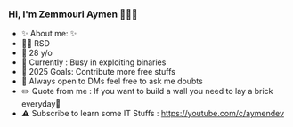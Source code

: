 ### Hi, I'm Zemmouri Aymen 🙋🏻‍♂️

- ✨ About me: ✨
- 👨‍🎓 RSD
- 👦 28 y/o
- 🏃 Currently : Busy in exploiting binaries
- 🥅 2025 Goals: Contribute more free stuffs
- 💬 Always open to DMs feel free to ask me doubts
- ✏️ Quote from me : If you want to build a wall you need to lay a brick everyday🙂
- ⚠️ Subscribe to learn some IT Stuffs : https://youtube.com/c/aymendev











